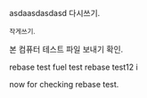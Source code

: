 asdaasdasdasd
다시쓰기.

<sub>작게쓰기.</sub>

본 컴퓨터 테스트 파일 보내기 확인.


rebase test fuel test
rebase test12
i

now for checking rebase test.
